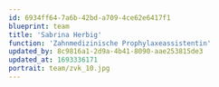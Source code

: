 ```yaml
---
id: 6934ff64-7a6b-42bd-a709-4ce62e6417f1
blueprint: team
title: 'Sabrina Herbig'
function: 'Zahnmedizinische Prophylaxeassistentin'
updated_by: 8c9816a1-2d9a-4b41-8090-aae253815de3
updated_at: 1693336171
portrait: team/zvk_10.jpg
---
```

